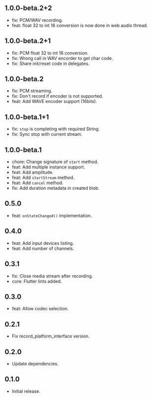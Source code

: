## 1.0.0-beta.2+2
* fix: PCM/WAV recording.
* feat: float 32 to int 16 conversion is now done in web audio thread.

## 1.0.0-beta.2+1
* fix: PCM float 32 to int 16 conversion.
* fix: Wrong call in WAV encorder to get char code.
* fix: Share init/reset code in delegates.

## 1.0.0-beta.2
* fix: PCM streaming.
* fix: Don't record if encoder is not supported.
* feat: Add WAVE encoder support (16bits).

## 1.0.0-beta.1+1
* fix: `stop` is completing with required String.
* fix: Sync stop with current stream.

## 1.0.0-beta.1
* chore: Change signature of `start` method.
* feat: Add multiple instance support.
* feat: Add amplitude.
* feat: Add `startStream` method.
* feat: Add `cancel` method.
* fix: Add duration metadata in created blob.

## 0.5.0
- feat: `onStateChanged()` implementation.

## 0.4.0
- feat: Add input devices listing.
- feat: Add number of channels.

## 0.3.1
- fix: Close media stream after recording.
- core: Flutter lints added.

## 0.3.0
- feat: Allow codec selection.

## 0.2.1
- Fix record_platform_interface version.

## 0.2.0
- Update dependencies.

## 0.1.0
- Initial release.
